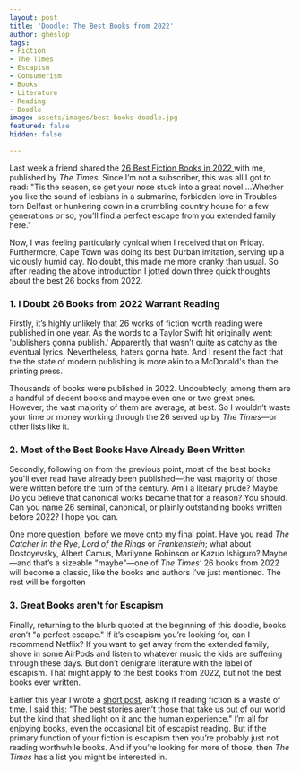 ```yaml
---
layout: post
title: 'Doodle: The Best Books from 2022'
author: gheslop
tags:
- Fiction
- The Times
- Escapism
- Consumerism
- Books
- Literature
- Reading
- Doodle
image: assets/images/best-books-doodle.jpg
featured: false
hidden: false

---
```

Last week a friend shared the [26 Best Fiction Books in 2022 ](https://www.thetimes.co.uk/article/best-fiction-books-2022-58j5xz8qv "The Times")with me, published by _The Times_. Since I’m not a subscriber, this was all I got to read: "Tis the season, so get your nose stuck into a great novel….Whether you like the sound of lesbians in a submarine, forbidden love in Troubles-torn Belfast or hunkering down in a crumbling country house for a few generations or so, you’ll find a perfect escape from you extended family here."

Now, I was feeling particularly cynical when I received that on Friday. Furthermore, Cape Town was doing its best Durban imitation, serving up a viciously humid day. No doubt, this made me more cranky than usual. So after reading the above introduction I jotted down three quick thoughts about the best 26 books from 2022.

### 1. I Doubt 26 Books from 2022 Warrant Reading

Firstly, it’s highly unlikely that 26 works of fiction worth reading were published in one year. As the words to a Taylor Swift hit originally went: 'publishers gonna publish.' Apparently that wasn’t quite as catchy as the eventual lyrics. Nevertheless, haters gonna hate. And I resent the fact that the the state of modern publishing is more akin to a McDonald's than the printing press.

Thousands of books were published in 2022. Undoubtedly, among them are a handful of decent books and maybe even one or two great ones. However, the vast majority of them are average, at best. So I wouldn’t waste your time or money working through the 26 served up by _The Times_—or other lists like it.

### 2. Most of the Best Books Have Already Been Written

Secondly, following on from the previous point, most of the best books you'll ever read have already been published—the vast majority of those were written before the turn of the century. Am I a literary prude? Maybe. Do you believe that canonical works became that for a reason? You should. Can you name 26 seminal, canonical, or plainly outstanding books written before 2022? I hope you can.

One more question, before we move onto my final point. Have you read _The Catcher in the Rye_, _Lord of the Rings_ or _Frankenstein_; what about Dostoyevsky, Albert Camus, Marilynne Robinson or Kazuo Ishiguro? Maybe—and that’s a sizeable "maybe"—one of _The Times’_ 26 books from 2022 will become a classic, like the books and authors I’ve just mentioned. The rest will be forgotten

### 3. Great Books aren't for Escapism

Finally, returning to the blurb quoted at the beginning of this doodle, books aren’t "a perfect escape." If it’s escapism you’re looking for, can I recommend Netflix? If you want to get away from the extended family, shove in some AirPods and listen to whatever music the kids are suffering through these days. But don’t denigrate literature with the label of escapism. That might apply to the best books from 2022, but not the best books ever written.

Earlier this year I wrote a [short post](https://rekindle.co.za/content/2022-06-09-reading-fiction  "Is Reading Fiction a Waste of Time?"), asking if reading fiction is a waste of time. I said this: "The best stories aren’t those that take us out of our world but the kind that shed light on it and the human experience." I’m all for enjoying books, even the occasional bit of escapist reading. But if the primary function of your fiction is escapism then you’re probably just not reading worthwhile books. And if you’re looking for more of those, then _The Times_ has a list you might be interested in.